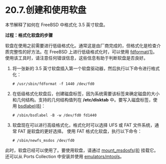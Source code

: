 # 20.7.创建和使用软盘

本节解释了如何在 FreeBSD 中格式化 3.5 英寸软盘。

**过程：格式化软盘的步骤**

软盘在使用之前需要进行低级格式化。通常这是由厂商完成的，但格式化是检查介质完整性的好方法。在 FreeBSD 上进行低级格式化时，可以使用 [fdformat(1)](https://man.freebsd.org/cgi/man.cgi?query=fdformat&sektion=1&format=html)。使用该工具时，请注意任何错误信息，这些信息有助于判断软盘是否良好。

1. 将一张新的 3.5 英寸软盘插入第一个软盘驱动器，然后执行以下命令进行格式化：

   ```
   # /usr/sbin/fdformat -f 1440 /dev/fd0
   ```

2. 在低级格式化软盘后，创建磁盘标签，因为系统需要该标签来确定磁盘的大小和几何结构。支持的几何结构值列在 **/etc/disktab** 中。要写入磁盘标签，使用 [bsdlabel(8)](https://man.freebsd.org/cgi/man.cgi?query=bsdlabel&sektion=8&format=html)：

   ```
   # /sbin/bsdlabel -B -w /dev/fd0 fd1440
   ```

3. 软盘现在可以进行高级格式化，格式化时可以选择 UFS 或 FAT 文件系统，通常 FAT 是软盘的更好选择。
   使用 FAT 格式化软盘，执行以下命令：

   ```
   # /sbin/newfs_msdos /dev/fd0
   ```

此时，软盘已经可以使用了。要使用软盘，请通过 [mount_msdosfs(8)](https://man.freebsd.org/cgi/man.cgi?query=mount_msdosfs&sektion=8&format=html) 挂载它。还可以从 Ports Collection 中安装并使用 [emulators/mtools](https://cgit.freebsd.org/ports/tree/emulators/mtools/)。
